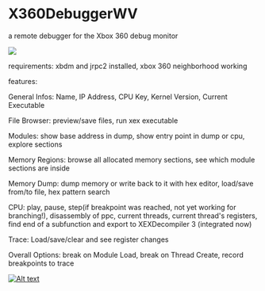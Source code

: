 # X360DebuggerWV 

a remote debugger for the Xbox 360 debug monitor

<img src="https://i.imgur.com/n0LpDr9.png"></img>


requirements: xbdm and jrpc2 installed, xbox 360 neighborhood working


features:

General Infos: Name, IP Address, CPU Key, Kernel Version, Current Executable

File Browser: preview/save files, run xex executable

Modules: show base address in dump, show entry point in dump or cpu, explore sections

Memory Regions: browse all allocated memory sections, see which module sections are inside

Memory Dump: dump memory or write back to it with hex editor, load/save from/to file, hex pattern search

CPU: play, pause, step(if breakpoint was reached, not yet working for branching!), disassembly of ppc, current threads, current thread's registers, find end of a subfunction and export to XEXDecompiler 3 (integrated now)

Trace: Load/save/clear and see register changes

Overall Options: break on Module Load, break on Thread Create, record breakpoints to trace

[![Alt text](https://img.youtube.com/vi/p1H0QkF21Q4/0.jpg)](https://www.youtube.com/watch?v=p1H0QkF21Q4)
